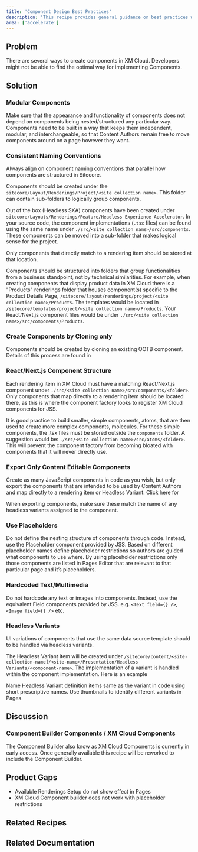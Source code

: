 ```yaml
---
title: 'Component Design Best Practices'
description: 'This recipe provides general guidance on best practices when designing components and variants/versions.'
area: ['accelerate']
---
```


## Problem

There are several ways to create components in XM Cloud. Developers might not be able to find the optimal way for implementing Components.

## Solution

### Modular Components

Make sure that the appearance and functionality of components does not depend on components being nested/structured any particular way. Components need to be built in a way that keeps them independent, modular, and interchangeable, so that Content Authors remain free to move components around on a page however they want.

### Consistent Naming Conventions

Always align on component naming conventions that parallel how components are structured in Sitecore.

Components should be created under the `sitecore/Layout/Renderings/Project/<site collection name>`. This folder can contain sub-folders to logically group components.

Out of the box (Headless SXA) components have been created under `sitecore/Layouts/Renderings/Feature/Headless Experience Accelerator`. In your source code, the component implementations (`.tsx` files) can be found using the same name under `./src/<site collection name>/src/components`. These components can be moved into a sub-folder that makes logical sense for the project.

Only components that directly match to a rendering item should be stored at that location.

Components should be structured into folders that group functionalities from a business standpoint, not by technical similarities. For example, when creating components that display product data in XM Cloud there is a "Products" renderings folder that houses component(s) specific to the Product Details Page, `/sitecore/layout/renderings/project/<site collection name>/Products`. The templates would be located in `/sitecore/templates/project/<site collection name>/Products`. Your React/Next.js component files would be under `./src/<site collection name>/src/components/Products`.

### Create Components by Cloning only

Components should be created by cloning an existing OOTB component. Details of this process are found in <TextLink as="span" displayInline="true" text="this recipe" href="/learn/accelerate/xm-cloud/implementation/developer-experience/creating-new-components" hideIcon="true" />

### React/Next.js Component Structure

Each rendering item in XM Cloud must have a matching React/Next.js component under `./src/<site collection name>/src/components/<folder>`. Only components that map directly to a rendering item should be located there, as this is where the component factory looks to register XM Cloud components for JSS.

It is good practice to build smaller, simple components, atoms, that are then used to create more complex components, molecules. For these simple components, the .tsx files must be stored outside the `components` folder. A suggestion would be: `./src/<site collection name>/src/atoms/<folder>`. This will prevent the component factory from becoming bloated with components that it will never directly use.

### Export Only Content Editable Components

Create as many JavaScript components in code as you wish, but only export the components that are intended to be used by Content Authors and map directly to a rendering item or Headless Variant. Click here for <TextLink as="span" displayInline="true" text="Example Code" href="/learn/accelerate/xm-cloud/appendix-ii/example-code/exported-components-example" hideIcon="true" />

When exporting components, make sure these match the name of any headless variants assigned to the component.

### Use Placeholders

Do not define the nesting structure of components through code. Instead, use the Placeholder component provided by JSS. Based on different placeholder names define placeholder restrictions so authors are guided what components to use where. By using placeholder restrictions only those components are listed in Pages Editor that are relevant to that particular page and it’s placeholders.

### Hardcoded Text/Multimedia

Do not hardcode any text or images into components. Instead, use the equivalent Field components provided by JSS. e.g. `<Text field={} />`, `<Image field={} />` etc.

### Headless Variants

UI variations of components that use the same data source template should to be handled via headless variants.

The Headless Variant item will be created under `/sitecore/content/<site-collection-name]/<site-name>/Presentation/Headless Variants/<component-name>`. The implementation of a variant is handled within the component implementation. Here is an example

Name Headless Variant definition items same as the variant in code using short prescriptive names. Use thumbnails to identify different variants in Pages.

## Discussion

### Component Builder Components / XM Cloud Components

The Component Builder also know as XM Cloud Components is currently in early access. Once generally available this recipe will be reworked to include the Component Builder.

## Product Gaps

- Available Renderings Setup do not show effect in Pages
- XM Cloud Component builder does not work with placeholder restrictions

## Related Recipes

<Row columns={4}>
  <Link title="Creating new components" link="/learn/accelerate/xm-cloud/implementation/developer-experience/creating-new-components" />
</Row>

## Related Documentation

<Row columns={4}>
  <Link title="Project Structure" link="https://developers.sitecore.com/learn/faq/xm-cloud-recommended-practices/project-structure#component-design" />
</Row>
